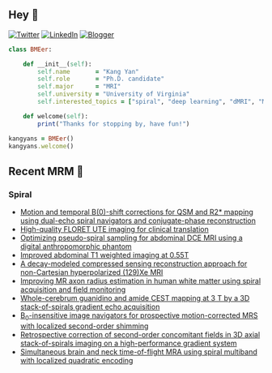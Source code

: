## Hey 👋
[![Twitter](https://img.shields.io/badge/Twitter-%231DA1F2.svg?style=for-the-badge&logo=X&logoColor=black)](https://twitter.com/KangY01)
[![LinkedIn](https://img.shields.io/badge/linkedin-%230077B5.svg?style=for-the-badge&logo=linkedin&logoColor=white)](https://www.linkedin.com/in/kyanyan/)
[![Blogger](https://img.shields.io/badge/Blogger-FF5722?style=for-the-badge&logo=blogger&logoColor=white)](https://kangyan.bearblog.dev/)







```ruby
class BMEer:

    def __init__(self):
        self.name       = "Kang Yan"
        self.role       = "Ph.D. candidate"
        self.major      = "MRI"
        self.university = "University of Virginia"
        self.interested_topics = ["spiral", "deep learning", "dMRI", "MRgFUS"]

    def welcome(self):
        print("Thanks for stopping by, have fun!")

kangyans = BMEer()
kangyans.welcome()
```

<!---
## Stats

![Kang Yan's GitHub stats](https://github-readme-stats.vercel.app/api?username=kangyans&show_icons=true&theme=radical)
-->




## Recent MRM 📖

### Spiral

<!-- BLOG-POST-LIST:START -->
- [Motion and temporal B(0)-shift corrections for QSM and R2* mapping using dual-echo spiral navigators and conjugate-phase reconstruction](https://pubmed.ncbi.nlm.nih.gov/39233495/?utm_source=Other&utm_medium=rss&utm_campaign=pubmed-2&utm_content=1no_pWrlHWS46fqstymCF1-OLQsnNCa7800V92dzn07dNbXEVF&fc=20240726160330&ff=20240928051049&v=2.18.0.post9+e462414)
- [High-quality FLORET UTE imaging for clinical translation](https://pubmed.ncbi.nlm.nih.gov/39219306/?utm_source=Other&utm_medium=rss&utm_campaign=pubmed-2&utm_content=1no_pWrlHWS46fqstymCF1-OLQsnNCa7800V92dzn07dNbXEVF&fc=20240726160330&ff=20240928051049&v=2.18.0.post9+e462414)
- [Optimizing pseudo-spiral sampling for abdominal DCE MRI using a digital anthropomorphic phantom](https://pubmed.ncbi.nlm.nih.gov/39004838/?utm_source=Other&utm_medium=rss&utm_campaign=pubmed-2&utm_content=1no_pWrlHWS46fqstymCF1-OLQsnNCa7800V92dzn07dNbXEVF&fc=20240726160330&ff=20240928051049&v=2.18.0.post9+e462414)
- [Improved abdominal T1 weighted imaging at 0.55T](https://pubmed.ncbi.nlm.nih.gov/38997798/?utm_source=Other&utm_medium=rss&utm_campaign=pubmed-2&utm_content=1no_pWrlHWS46fqstymCF1-OLQsnNCa7800V92dzn07dNbXEVF&fc=20240726160330&ff=20240928051049&v=2.18.0.post9+e462414)
- [A decay-modeled compressed sensing reconstruction approach for non-Cartesian hyperpolarized (129)Xe MRI](https://pubmed.ncbi.nlm.nih.gov/38860514/?utm_source=Other&utm_medium=rss&utm_campaign=pubmed-2&utm_content=1no_pWrlHWS46fqstymCF1-OLQsnNCa7800V92dzn07dNbXEVF&fc=20240726160330&ff=20240928051049&v=2.18.0.post9+e462414)
- [Improving MR axon radius estimation in human white matter using spiral acquisition and field monitoring](https://pubmed.ncbi.nlm.nih.gov/38817204/?utm_source=Other&utm_medium=rss&utm_campaign=pubmed-2&utm_content=1no_pWrlHWS46fqstymCF1-OLQsnNCa7800V92dzn07dNbXEVF&fc=20240726160330&ff=20240928051049&v=2.18.0.post9+e462414)
- [Whole-cerebrum guanidino and amide CEST mapping at 3 T by a 3D stack-of-spirals gradient echo acquisition](https://pubmed.ncbi.nlm.nih.gov/38748853/?utm_source=Other&utm_medium=rss&utm_campaign=pubmed-2&utm_content=1no_pWrlHWS46fqstymCF1-OLQsnNCa7800V92dzn07dNbXEVF&fc=20240726160330&ff=20240928051049&v=2.18.0.post9+e462414)
- [B<sub>0</sub>-insensitive image navigators for prospective motion-corrected MRS with localized second-order shimming](https://pubmed.ncbi.nlm.nih.gov/38704666/?utm_source=Other&utm_medium=rss&utm_campaign=pubmed-2&utm_content=1no_pWrlHWS46fqstymCF1-OLQsnNCa7800V92dzn07dNbXEVF&fc=20240726160330&ff=20240928051049&v=2.18.0.post9+e462414)
- [Retrospective correction of second-order concomitant fields in 3D axial stack-of-spirals imaging on a high-performance gradient system](https://pubmed.ncbi.nlm.nih.gov/38650101/?utm_source=Other&utm_medium=rss&utm_campaign=pubmed-2&utm_content=1no_pWrlHWS46fqstymCF1-OLQsnNCa7800V92dzn07dNbXEVF&fc=20240726160330&ff=20240928051049&v=2.18.0.post9+e462414)
- [Simultaneous brain and neck time-of-flight MRA using spiral multiband with localized quadratic encoding](https://pubmed.ncbi.nlm.nih.gov/38576077/?utm_source=Other&utm_medium=rss&utm_campaign=pubmed-2&utm_content=1no_pWrlHWS46fqstymCF1-OLQsnNCa7800V92dzn07dNbXEVF&fc=20240726160330&ff=20240928051049&v=2.18.0.post9+e462414)
<!-- BLOG-POST-LIST:END -->


<!---
## Trophies 

[![trophy](https://github-profile-trophy.vercel.app/?username=kangyans&theme=onedark)](https://github.com/kangyans/github-profile-trophy)
--->







